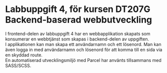 # Labbuppgift 4, för kursen DT207G Backend-baserad webbutveckling

I frontend-delen av labbuppgift 4 har en webbapplikation skapats som konsumerar en webbtjänst som skapas i backend-delen av uppgiften.<br>
I applikationen kan man skapa ett användarnamn och ett lösenord. Man kan även logga in med användarnamn och lösenord för att komma till en sida via en skyddad route.<br>
En automatiserad utvecklingsmiljö med Parcel har använts tillsammans med SASS/SCSS.<br>
